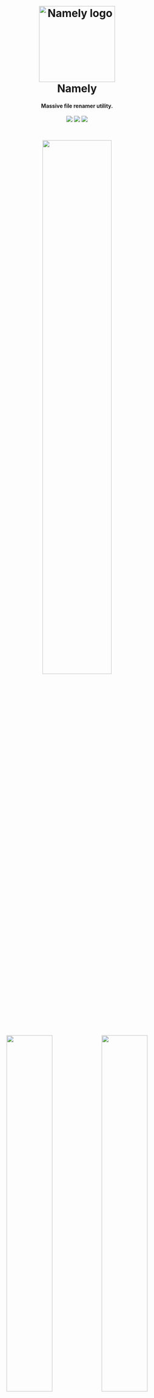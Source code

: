 <h1 align="center">
  <br>
  <img src="http://usbac.com.ve/wp-content/uploads/2018/10/icon.png" alt="Namely logo" width="200">
  <br>
  Namely
  <br>
</h1>

<h4 align="center">Massive file renamer utility.</h4>

<p align="center">
<img src="https://img.shields.io/badge/stability-stable-brightgreen.svg"> 
<img src="https://img.shields.io/badge/version-1.6-blue.svg">
<img src="https://img.shields.io/badge/license-GNU-orange.svg">
</p>

</br>

<p align="center">
<img src="https://mir-s3-cdn-cf.behance.net/project_modules/1400/b2fd8d70938599.5bda517cd6456.png" width="60%" height="60%"> 
</p>

<p align="center">
<img src="https://mir-s3-cdn-cf.behance.net/project_modules/1400/cd34c670938599.5bda517cd69d4.png" width="49%" height="49%"> 
<img src="https://mir-s3-cdn-cf.behance.net/project_modules/1400/219d5370938599.5bda517cd7100.png" width="49%" height="49%"> 
</p>

## Features

* Extremely easy to use, with a Modern interface.
* Preview your changes before applying them.
* Multiple options for modifying your files' name.
* Ability to filter which files will be modified based in Regular Expressions.
* Massive changes under the indicated directory or folder.
* Recursive option, to modify files in the directory's subfolders too.
* Cross-platform, with support for Windows, MacOS and Linux.
* And more...


<p align="center"> 
<img src="http://usbac.com.ve/wp-content/uploads/2018/10/NamelyExample3-min.jpg" width="40%"> 
</p>

## Download

### Java

[Namely 1.6 (.jar)](https://github.com/Usbac/Namely/releases/download/v1.6/Namely-1.6.jar) </br>

### Native Bundles

No java required

[Namely 1.6 - Windows (.exe)](https://github.com/Usbac/Namely/releases/download/v1.6/Namely.1.6-Windows.zip) </br>

[Namely 1.6 - Linux (.deb)](https://github.com/Usbac/Namely/releases/download/v1.6/Namely.1.6-Linux.zip) </br>


## Contributing

When contributing to this repository, you can first discuss the change you wish to make via issue, email, or any other method with me before making a change. Don't be shy :)

## License

This project is licensed under the GNU General Public License v3.0 - see the [LICENSE.md](LICENSE.md) file for details
